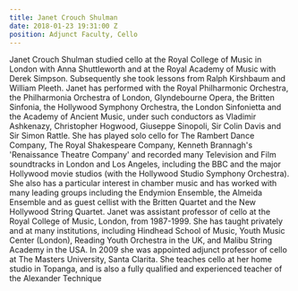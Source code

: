 ```yaml
---
title: Janet Crouch Shulman
date: 2018-01-23 19:31:00 Z
position: Adjunct Faculty, Cello
---
```


Janet Crouch Shulman studied cello at the Royal College of Music in London with Anna Shuttleworth and at the Royal Academy of Music with Derek Simpson. Subsequently she took lessons from Ralph Kirshbaum and William Pleeth. Janet has performed with the Royal Philharmonic Orchestra, the Philharmonia Orchestra of London, Glyndebourne Opera, the Britten Sinfonia, the Hollywood Symphony Orchestra, the London Sinfonietta and the Academy of Ancient Music, under such conductors as Vladimir Ashkenazy, Christopher Hogwood, Giuseppe Sinopoli, Sir Colin Davis and Sir Simon Rattle. She has played solo cello for The Rambert Dance Company, The Royal Shakespeare Company, Kenneth Brannagh's 'Renaissance Theatre Company' and recorded many Television and Film soundtracks in London and Los Angeles, including the BBC and the major Hollywood movie studios (with the Hollywood Studio Symphony Orchestra). She also has a particular interest in chamber music and has worked with many leading groups including the Endymion Ensemble, the Almeida Ensemble and as guest cellist with the Britten Quartet and the New Hollywood String Quartet. Janet was assistant professor of cello at the Royal College of Music, London, from 1987-1999. She has taught privately and at many institutions, including Hindhead School of Music, Youth Music Center (London), Reading Youth Orchestra in the UK, and Malibu String Academy in the USA. In 2009 she was appointed adjunct professor of cello at The Masters University, Santa Clarita. She teaches cello at her home studio in Topanga, and is also a fully qualified and experienced teacher of the Alexander Technique